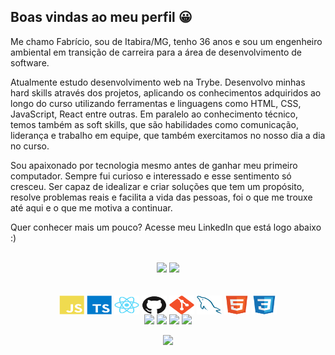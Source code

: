 ## Boas vindas ao meu perfil 😀

Me chamo Fabrício, sou de Itabira/MG, tenho 36 anos e sou um engenheiro ambiental em transição de carreira para a área de desenvolvimento de software.

Atualmente estudo desenvolvimento web na Trybe. Desenvolvo minhas hard skills através dos projetos, aplicando os conhecimentos adquiridos ao longo do curso utilizando ferramentas e linguagens como HTML, CSS, JavaScript, React entre outras. Em paralelo ao conhecimento técnico, temos também as soft skills, que são habilidades como comunicação, liderança e trabalho em equipe, que também exercitamos no nosso dia a dia no curso.

Sou apaixonado por tecnologia mesmo antes de ganhar meu primeiro computador. Sempre fui curioso e interessado e esse sentimento só cresceu. Ser capaz de idealizar e criar soluções que tem um propósito, resolve problemas reais e facilita a vida das pessoas, foi o que me trouxe até aqui e o que me motiva a continuar.

Quer conhecer mais um pouco? Acesse meu LinkedIn que está logo abaixo :)

<br>

<!-- GITHUB STATUS -->
<div align="center">
  <img height="180em" src="https://github-readme-stats.vercel.app/api?username=fabricio-milanio&show_icons=true&theme=dark&include_all_commits=true&count_private=true"/>
  <img height="180em" src="https://github-readme-stats.vercel.app/api/top-langs/?username=fabricio-milanio&layout=compact&langs_count=10&theme=dark"/>

  <!-- TEMAS: dark, radical, merko, gruvbox, tokyonight, onedark, cobalt, synthwave, highcontrast, dracula -->
</div>

<br>

<!-- TECNOLOGIAS -->
<div style="display: inline_block" align="center"><br>
  <img align="center" alt="Rafa-Js" height="30" width="40" src="https://raw.githubusercontent.com/devicons/devicon/master/icons/javascript/javascript-plain.svg">
  <img align="center" alt="Rafa-Ts" height="30" width="40" src="https://raw.githubusercontent.com/devicons/devicon/master/icons/typescript/typescript-plain.svg">
  <img align="center" alt="Rafa-React" height="30" width="40" src="https://raw.githubusercontent.com/devicons/devicon/master/icons/react/react-original.svg">
  <img align="center" alt="Rafa-React" height="30" width="40" src="https://raw.githubusercontent.com/devicons/devicon/master/icons/github/github-original.svg">
  <img align="center" alt="Rafa-React" height="30" width="40" src="https://raw.githubusercontent.com/devicons/devicon/master/icons/git/git-original.svg">
  <img align="center" alt="Rafa-React" height="30" width="40" src="https://raw.githubusercontent.com/devicons/devicon/master/icons/mysql/mysql-original.svg">
  <img align="center" alt="Rafa-HTML" height="30" width="40" src="https://raw.githubusercontent.com/devicons/devicon/master/icons/html5/html5-original.svg">
  <img align="center" alt="Rafa-CSS" height="30" width="40" src="https://raw.githubusercontent.com/devicons/devicon/master/icons/css3/css3-original.svg">
</div>

<!-- REDES SOCIAIS -->
<div align="center">
  <a href="https://www.youtube.com/@fabriciomilanio" target="_blank"><img src="https://img.shields.io/badge/YouTube-FF0000?style=for-the-badge&logo=youtube&logoColor=white" target="_blank"></a>
  <a href="https://instagram.com/fabriciomilanio" target="_blank"><img src="https://img.shields.io/badge/-Instagram-%23E4405F?style=for-the-badge&logo=instagram&logoColor=white" target="_blank"></a>
  <a href="https://www.linkedin.com/in/fabriciomilanio/" target="_blank"><img src="https://img.shields.io/badge/-LinkedIn-%230077B5?style=for-the-badge&logo=linkedin&logoColor=white" target="_blank"></a>  
   <a href="mailto:milanio.fabricio@gmail.com" target="_blank"><img src="https://play-lh.googleusercontent.com/D1Dz2BjPYev_oyksKXsdtAS66a_2Ql-sklpzTnwR9lqnDG_P5lAJEtfR70FudJ0XMA=s48-rw" style='width: 28px' target="_blank"></a>  
  
  ![](https://visitor-badge.glitch.me/badge?page_id=fabricio-milanio)
</div>
